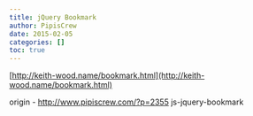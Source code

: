 ```yaml
---
title: jQuery Bookmark
author: PipisCrew
date: 2015-02-05
categories: []
toc: true
---
```


[http://keith-wood.name/bookmark.html](http://keith-wood.name/bookmark.html)

origin - http://www.pipiscrew.com/?p=2355 js-jquery-bookmark